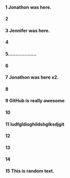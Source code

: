 #### 1 Jonathon was here.
#### 2
#### 3 Jennifer was here.
#### 4
#### 5...................
#### 6
#### 7 Jonathon was here x2.
#### 8
#### 9 GitHub is really awesome
#### 10
#### 11 ludfgldisghildshglksdjgit 
#### 12
#### 13
#### 14
#### 15 This is random text.